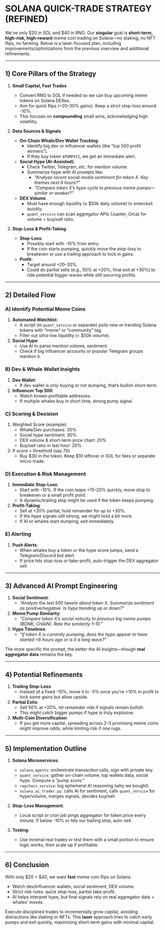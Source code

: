 # SOLANA QUICK-TRADE STRATEGY (REFINED)

We've only \$20 in SOL and \$40 in RNG. Our **singular** goal is **short-term, high-risk, high-reward** meme coin trading on Solana—no staking, no NFT flips, no farming. Below is a laser-focused plan, including improvements/optimizations from the previous overview and additional refinements.

---

## 1) Core Pillars of the Strategy

1. **Small Capital, Fast Trades**  
   - Convert RNG to SOL if needed so we can buy upcoming meme tokens on Solana DEXes.
   - Aim for quick flips (+20–30% gains). Keep a strict stop-loss around -10%.
   - This focuses on **compounding** small wins, acknowledging high volatility.

2. **Data Sources & Signals**  
   - **On-Chain Whale/Dev Wallet Tracking**: 
     - Identify big dev or influencer wallets (the “top 500 profit winners”).  
     - If they buy token `$PUMPXYZ`, we get an immediate alert.
   - **Social Hype (AI-Assisted)**:
     - Check Twitter, Telegram, etc. for mention volume. 
     - Summarize hype with AI prompts like:
       - *“Analyze recent social media sentiment for token X. Key themes next 6 hours?”*
       - *“Compare token X’s hype cycle to previous meme pumps—similar or weaker?”*
   - **DEX Volume**:
     - Must have enough liquidity (≥ \$50k daily volume) to enter/exit quickly.
     - `quant_service` can scan aggregator APIs (Jupiter, Orca) for volume + buy/sell ratio.

3. **Stop-Loss & Profit-Taking**  
   - **Stop-Loss**:
     - Possibly start with -10% from entry. 
     - If the coin starts pumping, quickly move the stop-loss to breakeven or use a trailing approach to lock in gains.
   - **Profit**:
     - Target around +20–30%. 
     - Could do partial sells (e.g., 50% at +20%, final exit at +30%) to ride potential bigger waves while still securing profits.

---

## 2) Detailed Flow

### A) Identify Potential Meme Coins
1. **Automated Watchlist**:
   - A script (in `quant_service` or separate) polls new or trending Solana tokens with “meme” or “community” tag.
   - Filter out ultra-low liquidity (< \$50k volume).
2. **Social Hype**:
   - Use AI to parse mention volume, sentiment. 
   - Check if big influencer accounts or popular Telegram groups mention it.

### B) Dev & Whale Wallet Insights
1. **Dev Wallet**:
   - If dev wallet is only buying or not dumping, that’s bullish short-term. 
2. **Influencer Top 500**:
   - Watch known profitable addresses. 
   - If multiple whales buy in short time, strong pump signal.

### C) Scoring & Decision
1. Weighted Score (example):
   - Whale/Dev purchases: 30%
   - Social hype sentiment: 30%
   - DEX volume & short-term price chart: 20%
   - Buy/sell ratio in last hour: 20%
2. If score > threshold (say 70):
   - Buy \$30 in the token. Keep \$10 leftover in SOL for fees or separate micro-trade.

### D) Execution & Risk Management
1. **Immediate Stop-Loss**:
   - Start with -10%. If the coin leaps +15–20% quickly, move stop to breakeven or a small profit point.
   - A dynamic/trailing stop might be used if the token keeps pumping.
2. **Profit-Taking**:
   - Sell at +20% partial, hold remainder for up to +30%. 
   - If the hype signals still strong, we might hold a bit more. 
   - If AI or whales start dumping, exit immediately.

### E) Alerting
1. **Push Alerts**:
   - When whales buy a token or the hype score jumps, send a Telegram/Discord bot alert. 
   - If price hits stop-loss or take-profit, auto-trigger the DEX aggregator sell.

---

## 3) Advanced AI Prompt Engineering

1. **Social Sentiment**:
   - *“Analyze the last 500 tweets about token X. Summarize sentiment as positive/negative. Is hype trending up or down?”*
2. **Meme Pump Similarity**:
   - *“Compare token X’s social velocity to previous big meme pumps (BONK, CHAIN). Rate the similarity 1–10.”*
3. **Hype Timelines**:
   - *“If token X is currently pumping, does the hype appear to have started <6 hours ago or is it a long wave?”*
   
The more specific the prompt, the better the AI insights—though **real aggregator data** remains the key.

---

## 4) Potential Refinements

1. **Trailing Stop-Loss**:
   - Instead of a fixed -10%, move it to -5% once you’re +10% in profit to lock some gains but allow upside.
2. **Partial Exits**:
   - Sell 50% at +20%, let remainder ride if signals remain bullish. 
   - This might catch bigger pumps if hype is truly explosive.
3. **Multi-Coin Diversification**:
   - If you get more capital, spreading across 2–3 promising meme coins might improve odds, while limiting risk if one rugs.

---

## 5) Implementation Outline

1. **Solana Microservices**:
   - `solana_agents`: orchestrate transaction calls, sign with private key.
   - `quant_service`: gather on-chain volume, top wallets data, social hype. Compute a “pump score.”
   - `ragchain_service`: log ephemeral AI reasoning (why we bought).  
   - `solana_ai_trader.py`: calls AI for sentiment, calls `quant_service` for hype/volume, merges signals, decides buy/sell.

2. **Stop-Loss Management**:
   - Local script or cron job pings aggregator for token price every minute. If below -10% or hits our trailing stop, auto-sell.

3. **Testing**:
   - Use minimal real trades or test them with a small portion to ensure logic works, then scale up if profitable.

---

## 6) Conclusion

With only \$20 + \$40, we want **fast** meme coin flips on Solana:
- Watch dev/influencer wallets, social sentiment, DEX volume.
- Strict risk rules: quick stop-loss, partial take-profit.
- AI helps interpret hype, but final signals rely on real aggregator data + whales’ moves.

Execute disciplined trades to incrementally grow capital, avoiding distractions like staking or NFTs. This **laser** approach tries to catch early pumps and exit quickly, maximizing short-term gains with minimal capital.
